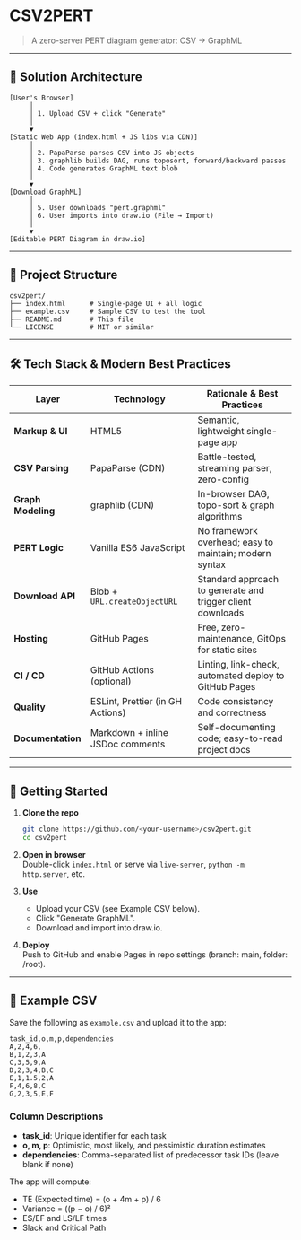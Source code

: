 # CSV2PERT

> A zero-server PERT diagram generator: CSV → GraphML

---

## 🚀 Solution Architecture

```plaintext
[User's Browser]
     │
     │ 1. Upload CSV + click "Generate"
     │
     ▼
[Static Web App (index.html + JS libs via CDN)]
     │
     │ 2. PapaParse parses CSV into JS objects
     │ 3. graphlib builds DAG, runs topo­sort, forward/backward passes
     │ 4. Code generates GraphML text blob
     │
     ▼
[Download GraphML]
     │
     │ 5. User downloads "pert.graphml"
     │ 6. User imports into draw.io (File → Import)
     │
     ▼
[Editable PERT Diagram in draw.io]
```

---

## 📁 Project Structure

```
csv2pert/
├── index.html      # Single-page UI + all logic
├── example.csv     # Sample CSV to test the tool
├── README.md       # This file
└── LICENSE         # MIT or similar
```

---

## 🛠 Tech Stack & Modern Best Practices

| Layer              | Technology                                    | Rationale & Best Practices                                  |
|--------------------|-----------------------------------------------|--------------------------------------------------------------|
| **Markup & UI**    | HTML5                                         | Semantic, lightweight single-page app                        |
| **CSV Parsing**    | PapaParse (CDN)                               | Battle-tested, streaming parser, zero-config                 |
| **Graph Modeling** | graphlib (CDN)                                | In-browser DAG, topo-sort & graph algorithms                 |
| **PERT Logic**     | Vanilla ES6 JavaScript                        | No framework overhead; easy to maintain; modern syntax       |
| **Download API**   | Blob + `URL.createObjectURL`                  | Standard approach to generate and trigger client downloads   |
| **Hosting**        | GitHub Pages                                  | Free, zero-maintenance, GitOps for static sites              |
| **CI / CD**        | GitHub Actions (optional)                     | Linting, link-check, automated deploy to GitHub Pages        |
| **Quality**        | ESLint, Prettier (in GH Actions)              | Code consistency and correctness                             |
| **Documentation**  | Markdown + inline JSDoc comments              | Self-documenting code; easy-to-read project docs             |

---

## 🔧 Getting Started

1. **Clone the repo**  
   ```bash
   git clone https://github.com/<your-username>/csv2pert.git
   cd csv2pert
   ```

2. **Open in browser**  
   Double-click `index.html` or serve via `live-server`, `python -m http.server`, etc.

3. **Use**  
   - Upload your CSV (see Example CSV below).
   - Click "Generate GraphML".
   - Download and import into draw.io.

4. **Deploy**  
   Push to GitHub and enable Pages in repo settings (branch: main, folder: /root).

---

## 📖 Example CSV

Save the following as `example.csv` and upload it to the app:

```csv
task_id,o,m,p,dependencies
A,2,4,6,
B,1,2,3,A
C,3,5,9,A
D,2,3,4,B,C
E,1,1.5,2,A
F,4,6,8,C
G,2,3,5,E,F
```

### Column Descriptions
- **task_id**: Unique identifier for each task
- **o, m, p**: Optimistic, most likely, and pessimistic duration estimates
- **dependencies**: Comma-separated list of predecessor task IDs (leave blank if none)

The app will compute:
- TE (Expected time) = (o + 4m + p) / 6
- Variance = ((p − o) / 6)²
- ES/EF and LS/LF times
- Slack and Critical Path